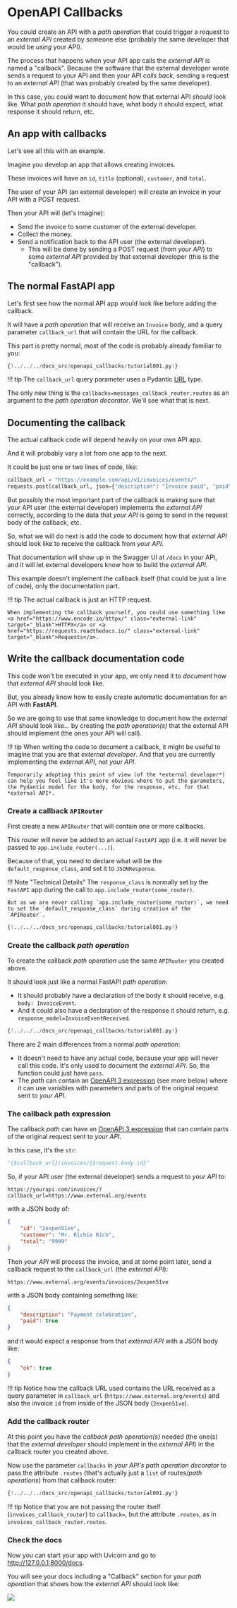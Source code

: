 # OpenAPI Callbacks

You could create an API with a _path operation_ that could trigger a request to an _external API_ created by someone else (probably the same developer that would be _using_ your API).

The process that happens when your API app calls the _external API_ is named a "callback". Because the software that the external developer wrote sends a request to your API and then your API _calls back_, sending a request to an _external API_ (that was probably created by the same developer).

In this case, you could want to document how that external API _should_ look like. What _path operation_ it should have, what body it should expect, what response it should return, etc.

## An app with callbacks

Let's see all this with an example.

Imagine you develop an app that allows creating invoices.

These invoices will have an `id`, `title` (optional), `customer`, and `total`.

The user of your API (an external developer) will create an invoice in your API with a POST request.

Then your API will (let's imagine):

- Send the invoice to some customer of the external developer.
- Collect the money.
- Send a notification back to the API user (the external developer).
  - This will be done by sending a POST request (from _your API_) to some _external API_ provided by that external developer (this is the "callback").

## The normal **FastAPI** app

Let's first see how the normal API app would look like before adding the callback.

It will have a _path operation_ that will receive an `Invoice` body, and a query parameter `callback_url` that will contain the URL for the callback.

This part is pretty normal, most of the code is probably already familiar to you:

```Python hl_lines="10-14  37-54"
{!../../../docs_src/openapi_callbacks/tutorial001.py!}
```

!!! tip
The `callback_url` query parameter uses a Pydantic <a href="https://pydantic-docs.helpmanual.io/usage/types/#urls" class="external-link" target="_blank">URL</a> type.

The only new thing is the `callbacks=messages_callback_router.routes` as an argument to the _path operation decorator_. We'll see what that is next.

## Documenting the callback

The actual callback code will depend heavily on your own API app.

And it will probably vary a lot from one app to the next.

It could be just one or two lines of code, like:

```Python
callback_url = "https://example.com/api/v1/invoices/events/"
requests.post(callback_url, json={"description": "Invoice paid", "paid": True})
```

But possibly the most important part of the callback is making sure that your API user (the external developer) implements the _external API_ correctly, according to the data that _your API_ is going to send in the request body of the callback, etc.

So, what we will do next is add the code to document how that _external API_ should look like to receive the callback from _your API_.

That documentation will show up in the Swagger UI at `/docs` in your API, and it will let external developers know how to build the _external API_.

This example doesn't implement the callback itself (that could be just a line of code), only the documentation part.

!!! tip
The actual callback is just an HTTP request.

    When implementing the callback yourself, you could use something like <a href="https://www.encode.io/httpx/" class="external-link" target="_blank">HTTPX</a> or <a href="https://requests.readthedocs.io/" class="external-link" target="_blank">Requests</a>.

## Write the callback documentation code

This code won't be executed in your app, we only need it to _document_ how that _external API_ should look like.

But, you already know how to easily create automatic documentation for an API with **FastAPI**.

So we are going to use that same knowledge to document how the _external API_ should look like... by creating the _path operation(s)_ that the external API should implement (the ones your API will call).

!!! tip
When writing the code to document a callback, it might be useful to imagine that you are that _external developer_. And that you are currently implementing the _external API_, not _your API_.

    Temporarily adopting this point of view (of the *external developer*) can help you feel like it's more obvious where to put the parameters, the Pydantic model for the body, for the response, etc. for that *external API*.

### Create a callback `APIRouter`

First create a new `APIRouter` that will contain one or more callbacks.

This router will never be added to an actual `FastAPI` app (i.e. it will never be passed to `app.include_router(...)`).

Because of that, you need to declare what will be the `default_response_class`, and set it to `JSONResponse`.

!!! Note "Technical Details"
The `response_class` is normally set by the `FastAPI` app during the call to `app.include_router(some_router)`.

    But as we are never calling `app.include_router(some_router)`, we need to set the `default_response_class` during creation of the `APIRouter`.

```Python hl_lines="5  26"
{!../../../docs_src/openapi_callbacks/tutorial001.py!}
```

### Create the callback _path operation_

To create the callback _path operation_ use the same `APIRouter` you created above.

It should look just like a normal FastAPI _path operation_:

- It should probably have a declaration of the body it should receive, e.g. `body: InvoiceEvent`.
- And it could also have a declaration of the response it should return, e.g. `response_model=InvoiceEventReceived`.

```Python hl_lines="17-19  22-23  29-33"
{!../../../docs_src/openapi_callbacks/tutorial001.py!}
```

There are 2 main differences from a normal _path operation_:

- It doesn't need to have any actual code, because your app will never call this code. It's only used to document the _external API_. So, the function could just have `pass`.
- The _path_ can contain an <a href="https://github.com/OAI/OpenAPI-Specification/blob/master/versions/3.0.2.md#key-expression" class="external-link" target="_blank">OpenAPI 3 expression</a> (see more below) where it can use variables with parameters and parts of the original request sent to _your API_.

### The callback path expression

The callback _path_ can have an <a href="https://github.com/OAI/OpenAPI-Specification/blob/master/versions/3.0.2.md#key-expression" class="external-link" target="_blank">OpenAPI 3 expression</a> that can contain parts of the original request sent to _your API_.

In this case, it's the `str`:

```Python
"{$callback_url}/invoices/{$request.body.id}"
```

So, if your API user (the external developer) sends a request to _your API_ to:

```
https://yourapi.com/invoices/?callback_url=https://www.external.org/events
```

with a JSON body of:

```JSON
{
    "id": "2expen51ve",
    "customer": "Mr. Richie Rich",
    "total": "9999"
}
```

Then _your API_ will process the invoice, and at some point later, send a callback request to the `callback_url` (the _external API_):

```
https://www.external.org/events/invoices/2expen51ve
```

with a JSON body containing something like:

```JSON
{
    "description": "Payment celebration",
    "paid": true
}
```

and it would expect a response from that _external API_ with a JSON body like:

```JSON
{
    "ok": true
}
```

!!! tip
Notice how the callback URL used contains the URL received as a query parameter in `callback_url` (`https://www.external.org/events`) and also the invoice `id` from inside of the JSON body (`2expen51ve`).

### Add the callback router

At this point you have the _callback path operation(s)_ needed (the one(s) that the _external developer_ should implement in the _external API_) in the callback router you created above.

Now use the parameter `callbacks` in _your API's path operation decorator_ to pass the attribute `.routes` (that's actually just a `list` of routes/_path operations_) from that callback router:

```Python hl_lines="36"
{!../../../docs_src/openapi_callbacks/tutorial001.py!}
```

!!! tip
Notice that you are not passing the router itself (`invoices_callback_router`) to `callback=`, but the attribute `.routes`, as in `invoices_callback_router.routes`.

### Check the docs

Now you can start your app with Uvicorn and go to <a href="http://127.0.0.1:8000/docs" class="external-link" target="_blank">http://127.0.0.1:8000/docs</a>.

You will see your docs including a "Callback" section for your _path operation_ that shows how the _external API_ should look like:

<img src="/img/tutorial/openapi-callbacks/image01.png">
